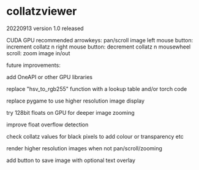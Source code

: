 # collatzviewer

20220913 version 1.0 released

CUDA GPU recommended
arrowkeys: pan/scroll image
left mouse button: increment collatz n
right mouse button: decrement collatz n
mousewheel scroll: zoom image in/out


future improvements:

add OneAPI or other GPU libraries

replace "hsv_to_rgb255" function with a lookup table and/or torch code

replace pygame to use higher resolution image display

try 128bit floats on GPU for deeper image zooming

improve float overflow detection

check collatz values for black pixels to add colour or transparency etc

render higher resolution images when not pan/scroll/zooming

add button to save image with optional text overlay


